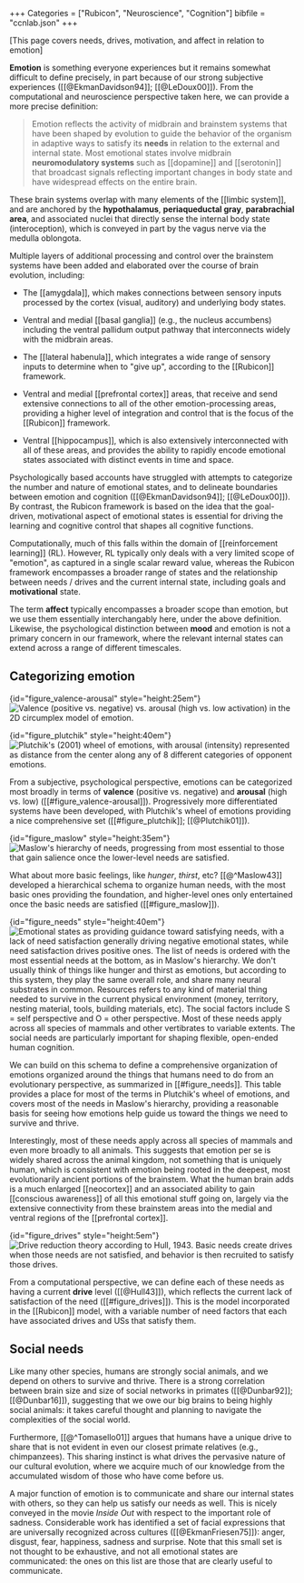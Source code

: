 +++
Categories = ["Rubicon", "Neuroscience", "Cognition"]
bibfile = "ccnlab.json"
+++

[This page covers needs, drives, motivation, and affect in relation to emotion]

**Emotion** is something everyone experiences but it remains somewhat difficult to define precisely, in part because of our strong subjective experiences ([[@EkmanDavidson94]]; [[@LeDoux00]]). From the computational and neuroscience perspective taken here, we can provide a more precise definition:

> Emotion reflects the activity of midbrain and brainstem systems that have been shaped by evolution to guide the behavior of the organism in adaptive ways to satisfy its **needs** in relation to the external and internal state. Most emotional states involve midbrain **neuromodulatory systems** such as [[dopamine]] and [[serotonin]] that broadcast signals reflecting important changes in body state and have widespread effects on the entire brain.

These brain systems overlap with many elements of the [[limbic system]], and are anchored by the **hypothalamus**, **periaqueductal gray**, **parabrachial area**, and associated nuclei that directly sense the internal body state (interoception), which is conveyed in part by the vagus nerve via the medulla oblongota.

Multiple layers of additional processing and control over the brainstem systems have been added and elaborated over the course of brain evolution, including:

* The [[amygdala]], which makes connections between sensory inputs processed by the cortex (visual, auditory) and underlying body states.

* Ventral and medial [[basal ganglia]] (e.g., the nucleus accumbens) including the ventral pallidum output pathway that interconnects widely with the midbrain areas.

* The [[lateral habenula]], which integrates a wide range of sensory inputs to determine when to "give up", according to the [[Rubicon]] framework.

* Ventral and medial [[prefrontal cortex]] areas, that receive and send extensive connections to all of the other emotion-processing areas, providing a higher level of integration and control that is the focus of the [[Rubicon]] framework.

* Ventral [[hippocampus]], which is also extensively interconnected with all of these areas, and provides the ability to rapidly encode emotional states associated with distinct events in time and space.

Psychologically based accounts have struggled with attempts to categorize the number and nature of emotional states, and to delineate boundaries between emotion and cognition ([[@EkmanDavidson94]]; [[@LeDoux00]]). By contrast, the Rubicon framework is based on the idea that the goal-driven, motivational aspect of emotional states is essential for driving the learning and cognitive control that shapes all cognitive functions.

Computationally, much of this falls within the domain of [[reinforcement learning]] (RL). However, RL typically only deals with a very limited scope of "emotion", as captured in a single scalar reward value, whereas the Rubicon framework encompasses a broader range of states and the relationship between needs / drives and the current internal state, including goals and **motivational** state.

The term **affect** typically encompasses a broader scope than emotion, but we use them essentially interchangably here, under the above definition. Likewise, the psychological distinction between **mood** and emotion is not a primary concern in our framework, where the relevant internal states can extend across a range of different timescales.

## Categorizing emotion

{id="figure_valence-arousal" style="height:25em"}
![Valence (positive vs. negative) vs. arousal (high vs. low activation) in the 2D _circumplex_ model of emotion.](media/fig_emotion_valence_arousal.png)

{id="figure_plutchik" style="height:40em"}
![Plutchik's (2001) wheel of emotions, with arousal (intensity) represented as distance from the center along any of 8 different categories of opponent emotions.](media/fig_emotion_plutchik.png)

From a subjective, psychological perspective, emotions can be categorized most broadly in terms of **valence** (positive vs. negative) and **arousal** (high vs. low) ([[#figure_valence-arousal]]). Progressively more differentiated systems have been developed, with Plutchik's wheel of emotions providing a nice comprehensive set ([[#figure_plutchik]]; [[@Plutchik01]]).

{id="figure_maslow" style="height:35em"}
![Maslow's hierarchy of needs, progressing from most essential to those that gain salience once the lower-level needs are satisfied.](media/fig_maslow_hierarchy_needs.png)

What about more basic feelings, like _hunger_, _thirst_, etc? [[@^Maslow43]] developed a hierarchical schema to organize human needs, with the most basic ones providing the foundation, and higher-level ones only entertained once the basic needs are satisfied ([[#figure_maslow]]).

{id="figure_needs" style="height:40em"}
![Emotional states as providing guidance toward satisfying needs, with a lack of need satisfaction generally driving negative emotional states, while need satisfaction drives positive ones. The list of needs is ordered  with the most essential needs at the bottom, as in Maslow's hierarchy. We don't usually think of things like hunger and thirst as emotions, but according to this system, they play the same overall role, and share many neural substrates in common. Resources refers to any kind of material thing needed to survive in the current physical environment (money, territory, nesting material, tools, building materials, etc). The social factors include S = self perspective and O = other perspective. Most of these needs apply across all species of mammals and other vertibrates to variable extents. The social needs are particularly important for shaping flexible, open-ended human cognition.](media/fig_emotion_needs.png)

We can build on this schema to define a comprehensive organization of emotions organized around the things that humans need to do from an evolutionary perspective, as summarized in [[#figure_needs]]. This table provides a place for most of the terms in Plutchik's wheel of emotions, and covers most of the needs in Maslow's hierarchy, providing a reasonable basis for seeing how emotions help guide us toward the things we need to survive and thrive.

Interestingly, most of these needs apply across all species of mammals and even more broadly to all animals. This suggests that emotion per se is widely shared across the animal kingdom, not something that is uniquely human, which is consistent with emotion being rooted in the deepest, most evolutionarily ancient portions of the brainstem. What the human brain adds is a much enlarged [[neocortex]] and an associated ability to gain [[conscious awareness]] of all this emotional stuff going on, largely via the extensive connectivity from these brainstem areas into the medial and ventral regions of the [[prefrontal cortex]].

{id="figure_drives" style="height:5em"}
![Drive reduction theory according to Hull, 1943. Basic needs create drives when those needs are not satisfied, and behavior is then recruited to satisfy those drives.](media/fig_drive_reduction_hull.png)

From a computational perspective, we can define each of these needs as having a current **drive** level ([[@Hull43]]), which reflects the current lack of satisfaction of the need ([[#figure_drives]]). This is the model incorporated in the [[Rubicon]] model, with a variable number of need factors that each have associated drives and USs that satisfy them.

## Social needs

Like many other species, humans are strongly social animals, and we depend on others to survive and thrive. There is a strong correlation between brain size and size of social networks in primates ([[@Dunbar92]]; [[@Dunbar16]]), suggesting that we owe our big brains to being highly social animals: it takes careful thought and planning to navigate the complexities of the social world.

Furthermore, [[@^Tomasello01]] argues that humans have a unique drive to share that is not evident in even our closest primate relatives (e.g., chimpanzees). This sharing instinct is what drives the pervasive nature of our cultural evolution, where we acquire much of our knowledge from the accumulated wisdom of those who have come before us.

A major function of emotion is to communicate and share our internal states with others, so they can help us satisfy our needs as well. This is nicely conveyed in the movie _Inside Out_ with respect to the important role of sadness. Considerable work has identified a set of facial expressions that are universally recognized across cultures ([[@EkmanFriesen75]]): anger, disgust, fear, happiness, sadness and surprise. Note that this small set is not thought to be exhaustive, and not all emotional states are communicated: the ones on this list are those that are clearly useful to communicate.

